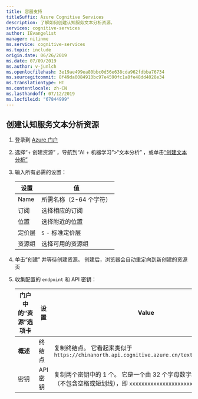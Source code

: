 ```yaml
---
title: 容器支持
titleSuffix: Azure Cognitive Services
description: 了解如何创建认知服务文本分析资源。
services: cognitive-services
author: IEvangelist
manager: nitinme
ms.service: cognitive-services
ms.topic: include
origin.date: 06/26/2019
ms.date: 07/09/2019
ms.author: v-junlch
ms.openlocfilehash: 3e19ae499ea80bbc0d56e638cda962fdbba76734
ms.sourcegitcommit: 8f49da0084910bc97e4590fc1a8fe48dd4028e34
ms.translationtype: HT
ms.contentlocale: zh-CN
ms.lasthandoff: 07/12/2019
ms.locfileid: "67844999"
---
```

## <a name="create-a-cognitive-services-text-analytics-resource"></a>创建认知服务文本分析资源

1. 登录到 [Azure 门户](https://portal.azure.cn)
1. 选择“+ 创建资源”  ，导航到“AI + 机器学习”>“文本分析”  ，或单击[“创建文本分析”  ](https://portal.azure.cn/#create/Microsoft.CognitiveServicesTextAnalytics)
1. 输入所有必需的设置：

    |设置|值|
    |--|--|
    |Name|所需名称（2-64 个字符）|
    |订阅|选择相应的订阅|
    |位置|选择附近的位置|
    |定价层|`S` - 标准定价层|
    |资源组|选择可用的资源组|

1. 单击“创建”  并等待创建资源。 创建后，浏览器会自动重定向到新创建的资源页
1. 收集配置的 `endpoint` 和 API 密钥：

    |门户中的“资源”选项卡|设置|Value|
    |--|--|--|
    |**概述**|终结点|复制终结点。 它看起来类似于 `https://chinanorth.api.cognitive.azure.cn/text/analytics/v2.0`|
    |密钥 |API 密钥|复制两个密钥中的 1 个。 它是一个由 32 个字母数字组成的字符串（不包含空格或短划线），即 `xxxxxxxxxxxxxxxxxxxxxxxxxxxxxxxx`。|

